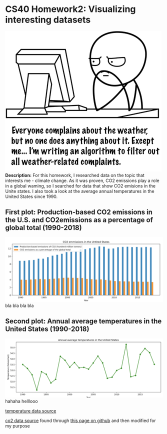 # CS40 Homework2: Visualizing interesting datasets
![meme](complaints-about-weather.png)
**Description:**
    For this homework, I researched data on the topic that interests me - climate change. As it was proven, CO2 emissions play a role in a global waming, so I searched for data that show CO2 emisions in the Unite states. I also took a look at the average annual temperatures in the United States since 1990.

## First plot: Production-based CO2 emissions in the U.S. and CO2emissions as a percentage of global total (1990-2018)
![firstPlot](CO2plot.png)
bla bla bla bla

## Second plot: Annual average temperatures in the United States (1990-2018)
![secondPlot](temperaturePlot.png)
hahaha helllooo












[temperature data source](https://www.statista.com/statistics/500472/annual-average-temperature-in-the-us/)


[co2 data source](https://ourworldindata.org/co2-and-other-greenhouse-gas-emissions)
found through [this page on github](https://github.com/owid/co2-data) and then modified for my purpose

